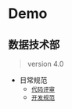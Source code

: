 # Demo

## 数据技术部   

> version 4.0

- 日常规范
  - [`代码评审`](/v4/norms/代码评审.md)
  - [`开发规范`](/v4/norms/代码开发规范.md)
